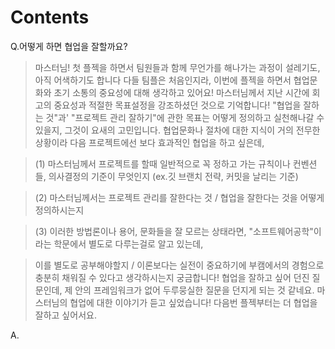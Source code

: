 # Contents 

Q.어떻게 하면 협업을 잘할까요?
> 마스터님! 첫 플젝을 하면서 팀원들과 함께 무언가를 해나가는 과정이 설레기도, 아직 어색하기도 합니다
다들 팀플은 처음인지라, 이번에 플젝을 하면서 협업문화와 초기 소통의 중요성에 대해 생각하고 있어요!
마스터님께서 지난 시간에 회고의 중요성과 적절한 목표설정을 강조하셨던 것으로 기억합니다!
"협업을 잘하는 것"과' "프로젝트 관리 잘하기"에 관한 목표는 어떻게 정의하고 실천해나갈 수 있을지, 그것이 요새의 고민입니다.
협업문화나 절차에 대한 지식이 거의 전무한 상황이라
다음 프로젝트에선 보다 효과적인 협업을 하고 싶은데,

>(1) 마스터님께서 프로젝트를 할때 일반적으로 꼭 정하고 가는 규칙이나 컨벤션들, 의사결정의 기준이 무엇인지
(ex.깃 브랜치 전략, 커밋을 날리는 기준)

>(2) 마스터님께서는 프로젝트 관리를 잘한다는 것 / 협업을 잘한다는 것을 어떻게 정의하시는지

>(3) 이러한 방법론이나 용어, 문화들을 잘 모르는 상태라면, "소프트웨어공학"이라는 학문에서 별도로 다루는걸로 알고 있는데,

>이를 별도로 공부해야할지 / 이론보다는 실전이 중요하기에 부캠에서의 경험으로 충분히 채워질 수 있다고 생각하시는지 궁금합니다!
협업을 잘하고 싶어 던진 질문인데, 제 안의 프레임워크가 없어 두루뭉실한 질문을 던지게 되는 것 같네요.
마스터님의 협업에 대한 이야기가 듣고 싶었습니다!
다음번 플젝부터는 더 협업을 잘하고 싶어서요.

A. 